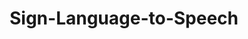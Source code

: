 ---
word: "true"

types: "word"

title: "Sign-Language-to-Speech"

categories: ['']

tags: ['Sign', 'Language', 'to', 'Speech']

arabic: 'تحويل لغة الإشارة إلى كلام'

arexps: []

enwords: ['Sign-Language-to-Speech']

enexps: []

arlexicons: 'ح'

enlexicons: 'S'

authors: ['Ruqayya Roshdy']

translators: ['']

citations: 'مقدمة في حوسبة اللغة العربية'

sources: 'مركز الملك عبدالله بن عبدالعزيز الدولي لخدمة اللغة العربية'

slug: ""
---
